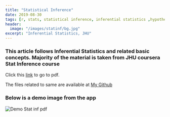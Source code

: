 ```yaml
---
title: "Statistical Inference"
date: 2019-08-30
tags: [r, stats, statistical inference, inferential statistics ,hypothesis testing, t test,distribution, likelihood ratio,normal,gaussian,poisson,binomial, chi square,probability, bayes]
header:
  image: "/images/statinf/bg.jpg"
excerpt: "Inferential Statistics, JHU"
---
```


###  This article follows Inferential Statistics and related basic concepts. Majority of the material is taken from JHU coursera Stat Inference course

Click this  [link](https://github.com/himankjn/Statistical_Inference/blob/master/stat-inf.pdf) to go to pdf.


The files related to same are available at [My Github](https://github.com/himankjn/Statistical_Inference)

### Below is a demo image from the app
<img src="{{ site.url }}{{ site.baseurl}}/images/statinf/statinfimg.png" alt="Demo Stat inf pdf">
